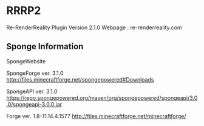# RRRP2
Re-RenderReality Plugin Version 2.1.0 Webpage : re-renderreality.com

## Sponge Information

SpongeWebsite

SpongeForge ver. 3.1.0
http://files.minecraftforge.net/spongepowered#Downloads

SpongeAPI ver. 3.1.0
https://repo.spongepowered.org/maven/org/spongepowered/spongeapi/3.0.0/spongeapi-3.0.0.jar

Forge ver. 1.8-11.14.4.1577
http://files.minecraftforge.net/minecraftforge/
